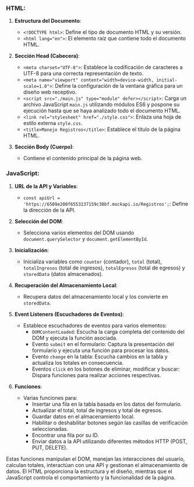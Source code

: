 ### HTML:
1. **Estructura del Documento**:
   - `<!DOCTYPE html>`: Define el tipo de documento HTML y su versión.
   - `<html lang="en">`: El elemento raíz que contiene todo el documento HTML.

2. **Sección Head (Cabecera)**:
   - `<meta charset="UTF-8">`: Establece la codificación de caracteres a UTF-8 para una correcta representación de texto.
   - `<meta name="viewport" content="width=device-width, initial-scale=1.0">`: Define la configuración de la ventana gráfica para un diseño web receptivo.
   - `<script src="./main.js" type="module" defer></script>`: Carga un archivo JavaScript `main.js` utilizando módulos ES6 y pospone su ejecución hasta que se haya analizado todo el documento HTML.
   - `<link rel="stylesheet" href="./style.css">`: Enlaza una hoja de estilo externa `style.css`.
   - `<title>Manejo Registros</title>`: Establece el título de la página HTML.

3. **Sección Body (Cuerpo)**:
   - Contiene el contenido principal de la página web.

### JavaScript:
1. **URL de la API y Variables**:
   - `const apiUrl = 'https://6509e208f6553137159c30bf.mockapi.io/Registros';`: Define la dirección de la API.

2. **Selección del DOM**:
   - Selecciona varios elementos del DOM usando `document.querySelector` y `document.getElementById`.

3. **Inicialización**:
   - Inicializa variables como `counter` (contador), `total` (total), `totalIngresos` (total de ingresos), `totalEgresos` (total de egresos) y `storedData` (datos almacenados).

4. **Recuperación del Almacenamiento Local**:
   - Recupera datos del almacenamiento local y los convierte en `storedData`.

5. **Event Listeners (Escuchadores de Eventos)**:
   - Establece escuchadores de eventos para varios elementos:
     - `DOMContentLoaded`: Escucha la carga completa del contenido del DOM y ejecuta la función asociada.
     - Evento `submit` en el formulario: Captura la presentación del formulario y ejecuta una función para procesar los datos.
     - Evento `change` en la tabla: Escucha cambios en la tabla y actualiza los totales en consecuencia.
     - Eventos `click` en los botones de eliminar, modificar y buscar: Dispara funciones para realizar acciones respectivas.

6. **Funciones**:
   - Varias funciones para:
     - Insertar una fila en la tabla basada en los datos del formulario.
     - Actualizar el total, total de ingresos y total de egresos.
     - Guardar datos en el almacenamiento local.
     - Habilitar o deshabilitar botones según las casillas de verificación seleccionadas.
     - Encontrar una fila por su ID.
     - Enviar datos a la API utilizando diferentes métodos HTTP (POST, PUT, DELETE).

Estas funciones manipulan el DOM, manejan las interacciones del usuario, calculan totales, interactúan con una API y gestionan el almacenamiento de datos. El HTML proporciona la estructura y el diseño, mientras que el JavaScript controla el comportamiento y la funcionalidad de la página.